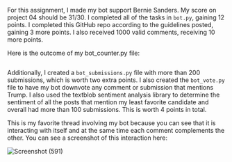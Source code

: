 For this assignment, I made my bot support Bernie Sanders. My score on project 04 should be 31/30. I completed all of the tasks in `bot.py`, gaining 12 points. I completed this GitHub repo according to the guidelines posted, gaining 3 more points. I also received 1000 valid comments, receiving 10 more points. 

Here is the outcome of my bot_counter.py file:

 ```
```

Additionally, I created a `bot_submissions.py` file with more than 200 submissions, which is worth two extra points. I also created the `bot_vote.py` file to have my bot downvote any comment or submission that mentions Trump. I also used the textblob sentiment analysis library to determine the sentiment of all the posts that mention my least favorite candidate and overall had more than 100 submissions. This is worth 4 points in total.

This is my favorite thread involving my bot because you can see that it is interacting with itself and at the same time each comment complements the other. You can see a screenshot of this interaction here:
 
![Screenshot (591)](https://user-images.githubusercontent.com/112522590/204194070-85e86c78-ace3-45c2-b462-78c48ab7dee5.png)


